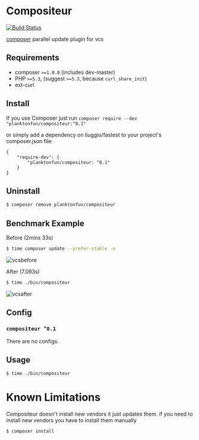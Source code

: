# Compositeur
[![Build Status](https://api.travis-ci.org/planktonfun/compositeur.svg?branch=master)](https://travis-ci.org/planktonfun/compositeur)

[composer](https://getcomposer.org) parallel update plugin for vcs

## Requirements

- composer `>=1.0.0` (includes dev-master)
- PHP `>=5.3`, (suggest `>=5.5`, because `curl_share_init`)
- ext-curl

## Install

If you use Composer just run `composer require --dev "planktonfun/compositeur:^0.1"`

or simply add a dependency on liuggio/fastest to your project's composer.json file:

	{
	    "require-dev": {
		    "planktonfun/compositeur: ^0.1"
	    }
	}

## Uninstall

```bash
$ composer remove planktonfun/compositeur
```

## Benchmark Example

Before (2mins 33s)

```bash
$ time composer update --prefer-stable -o
```

![vcsbefore](https://cloud.githubusercontent.com/assets/1837825/23534316/07bb9626-fff2-11e6-9447-3fe056b0e0fc.gif)

After (7.093s)

```bash
$ time ./bin/compositeur
```

![vcsafter](https://cloud.githubusercontent.com/assets/1837825/23534317/09e9ebd2-fff2-11e6-86fd-3fd6cc44febe.gif)

## Config

### `compositeur ^0.1`

There are no configs.

## Usage

```bash
$ time ./bin/compositeur
```

# Known Limitations
Compositeur doesn't install new vendors it just updates them.
if you need to install new vendors you have to install them manually

```bash
$ composer install
```
